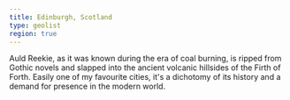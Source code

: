 ```yaml
---
title: Edinburgh, Scotland
type: geolist
region: true
---
```

Auld Reekie, as it was known during the era of coal burning, is ripped from Gothic novels and slapped into the ancient volcanic hillsides of the Firth of Forth. Easily one of my favourite cities, it's a  dichotomy of its history and a demand for presence in the modern world. 